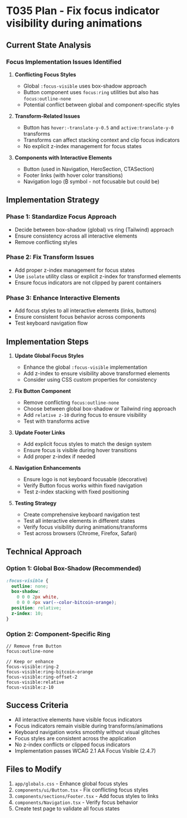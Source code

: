 # T035 Plan - Fix focus indicator visibility during animations

## Current State Analysis

### Focus Implementation Issues Identified

1. **Conflicting Focus Styles**

   - Global `:focus-visible` uses box-shadow approach
   - Button component uses `focus:ring` utilities but also has `focus:outline-none`
   - Potential conflict between global and component-specific styles

2. **Transform-Related Issues**

   - Button has `hover:-translate-y-0.5` and `active:translate-y-0` transforms
   - Transforms can affect stacking context and clip focus indicators
   - No explicit z-index management for focus states

3. **Components with Interactive Elements**
   - Button (used in Navigation, HeroSection, CTASection)
   - Footer links (with hover color transitions)
   - Navigation logo (₿ symbol - not focusable but could be)

## Implementation Strategy

### Phase 1: Standardize Focus Approach

- Decide between box-shadow (global) vs ring (Tailwind) approach
- Ensure consistency across all interactive elements
- Remove conflicting styles

### Phase 2: Fix Transform Issues

- Add proper z-index management for focus states
- Use `isolate` utility class or explicit z-index for transformed elements
- Ensure focus indicators are not clipped by parent containers

### Phase 3: Enhance Interactive Elements

- Add focus styles to all interactive elements (links, buttons)
- Ensure consistent focus behavior across components
- Test keyboard navigation flow

## Implementation Steps

1. **Update Global Focus Styles**

   - Enhance the global `:focus-visible` implementation
   - Add z-index to ensure visibility above transformed elements
   - Consider using CSS custom properties for consistency

2. **Fix Button Component**

   - Remove conflicting `focus:outline-none`
   - Choose between global box-shadow or Tailwind ring approach
   - Add `relative z-10` during focus to ensure visibility
   - Test with transforms active

3. **Update Footer Links**

   - Add explicit focus styles to match the design system
   - Ensure focus is visible during hover transitions
   - Add proper z-index if needed

4. **Navigation Enhancements**

   - Ensure logo is not keyboard focusable (decorative)
   - Verify Button focus works within fixed navigation
   - Test z-index stacking with fixed positioning

5. **Testing Strategy**
   - Create comprehensive keyboard navigation test
   - Test all interactive elements in different states
   - Verify focus visibility during animations/transforms
   - Test across browsers (Chrome, Firefox, Safari)

## Technical Approach

### Option 1: Global Box-Shadow (Recommended)

```css
:focus-visible {
  outline: none;
  box-shadow:
    0 0 0 2px white,
    0 0 0 4px var(--color-bitcoin-orange);
  position: relative;
  z-index: 10;
}
```

### Option 2: Component-Specific Ring

```tsx
// Remove from Button
focus:outline-none

// Keep or enhance
focus-visible:ring-2
focus-visible:ring-bitcoin-orange
focus-visible:ring-offset-2
focus-visible:relative
focus-visible:z-10
```

## Success Criteria

- All interactive elements have visible focus indicators
- Focus indicators remain visible during transforms/animations
- Keyboard navigation works smoothly without visual glitches
- Focus styles are consistent across the application
- No z-index conflicts or clipped focus indicators
- Implementation passes WCAG 2.1 AA Focus Visible (2.4.7)

## Files to Modify

1. `app/globals.css` - Enhance global focus styles
2. `components/ui/Button.tsx` - Fix conflicting focus styles
3. `components/sections/Footer.tsx` - Add focus styles to links
4. `components/Navigation.tsx` - Verify focus behavior
5. Create test page to validate all focus states
